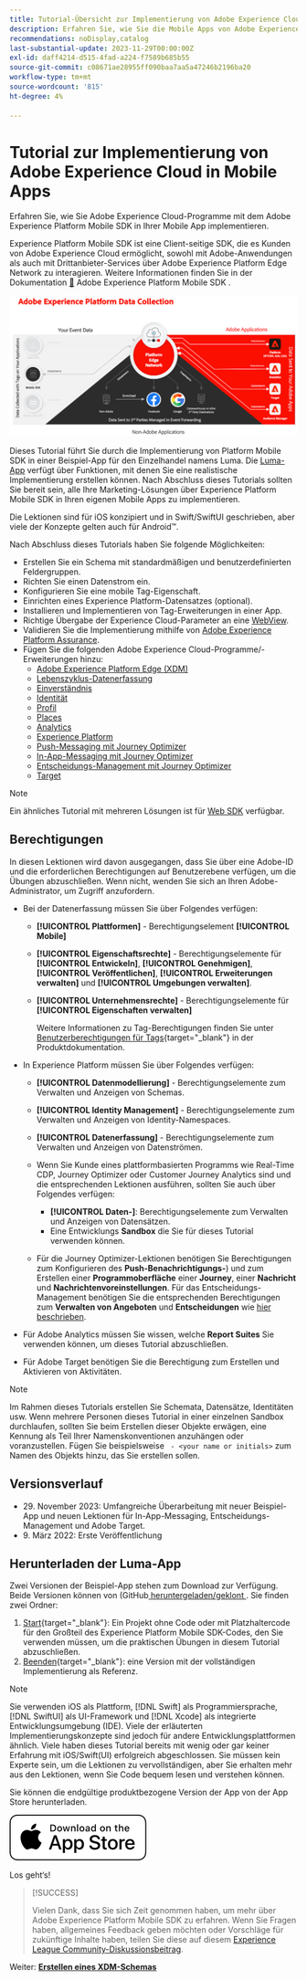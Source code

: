 ```yaml
---
title: Tutorial-Übersicht zur Implementierung von Adobe Experience Cloud in Mobile Apps
description: Erfahren Sie, wie Sie die Mobile Apps von Adobe Experience Cloud implementieren. Dieses Tutorial führt Sie durch eine Implementierung von Experience Cloud-Programmen in einer Swift-Beispiel-App.
recommendations: noDisplay,catalog
last-substantial-update: 2023-11-29T00:00:00Z
exl-id: daff4214-d515-4fad-a224-f7589b685b55
source-git-commit: c08671ae28955ff090baa7aa5a47246b2196ba20
workflow-type: tm+mt
source-wordcount: '815'
ht-degree: 4%

---
```


# Tutorial zur Implementierung von Adobe Experience Cloud in Mobile Apps

Erfahren Sie, wie Sie Adobe Experience Cloud-Programme mit dem Adobe Experience Platform Mobile SDK in Ihrer Mobile App implementieren.

Experience Platform Mobile SDK ist eine Client-seitige SDK, die es Kunden von Adobe Experience Cloud ermöglicht, sowohl mit Adobe-Anwendungen als auch mit Drittanbieter-Services über Adobe Experience Platform Edge Network zu interagieren. Weitere Informationen finden Sie in der Dokumentation [&#128279;](https://developer.adobe.com/client-sdks/home/) Adobe Experience Platform Mobile SDK .

![Architektur](assets/architecture.png)


Dieses Tutorial führt Sie durch die Implementierung von Platform Mobile SDK in einer Beispiel-App für den Einzelhandel namens Luma. Die [Luma-App](https://github.com/Adobe-Marketing-Cloud/Luma-iOS-Mobile-App) verfügt über Funktionen, mit denen Sie eine realistische Implementierung erstellen können. Nach Abschluss dieses Tutorials sollten Sie bereit sein, alle Ihre Marketing-Lösungen über Experience Platform Mobile SDK in Ihren eigenen Mobile Apps zu implementieren.

Die Lektionen sind für iOS konzipiert und in Swift/SwiftUI geschrieben, aber viele der Konzepte gelten auch für Android™.

Nach Abschluss dieses Tutorials haben Sie folgende Möglichkeiten:

* Erstellen Sie ein Schema mit standardmäßigen und benutzerdefinierten Feldergruppen.
* Richten Sie einen Datenstrom ein.
* Konfigurieren Sie eine mobile Tag-Eigenschaft.
* Einrichten eines Experience Platform-Datensatzes (optional).
* Installieren und Implementieren von Tag-Erweiterungen in einer App.
* Richtige Übergabe der Experience Cloud-Parameter an eine [WebView](web-views.md).
* Validieren Sie die Implementierung mithilfe von [Adobe Experience Platform Assurance](assurance.md).
* Fügen Sie die folgenden Adobe Experience Cloud-Programme/-Erweiterungen hinzu:
   * [Adobe Experience Platform Edge (XDM)](events.md)
   * [Lebenszyklus-Datenerfassung](lifecycle-data.md)
   * [Einverständnis](consent.md)
   * [Identität](identity.md)
   * [Profil](profile.md)
   * [Places](places.md)
   * [Analytics](analytics.md)
   * [Experience Platform](platform.md)
   * [Push-Messaging mit Journey Optimizer](journey-optimizer-push.md)
   * [In-App-Messaging mit Journey Optimizer](journey-optimizer-inapp.md)
   * [Entscheidungs-Management mit Journey Optimizer](journey-optimizer-offers.md)
   * [Target](target.md)


>[!NOTE]
>
>Ein ähnliches Tutorial mit mehreren Lösungen ist für [Web SDK](../tutorial-web-sdk/overview.md) verfügbar.

## Berechtigungen

In diesen Lektionen wird davon ausgegangen, dass Sie über eine Adobe-ID und die erforderlichen Berechtigungen auf Benutzerebene verfügen, um die Übungen abzuschließen. Wenn nicht, wenden Sie sich an Ihren Adobe-Administrator, um Zugriff anzufordern.

* Bei der Datenerfassung müssen Sie über Folgendes verfügen:
   * **[!UICONTROL Plattformen]** - Berechtigungselement **[!UICONTROL Mobile]**
   * **[!UICONTROL Eigenschaftsrechte]** - Berechtigungselemente für **[!UICONTROL Entwickeln]**, **[!UICONTROL Genehmigen]**, **[!UICONTROL Veröffentlichen]**, **[!UICONTROL Erweiterungen verwalten]** und **[!UICONTROL Umgebungen verwalten]**.
   * **[!UICONTROL Unternehmensrechte]** - Berechtigungselemente für **[!UICONTROL Eigenschaften verwalten]**

     Weitere Informationen zu Tag-Berechtigungen finden Sie unter [Benutzerberechtigungen für Tags](https://experienceleague.adobe.com/docs/experience-platform/tags/admin/user-permissions.html?lang=de){target="_blank"} in der Produktdokumentation.
* In Experience Platform müssen Sie über Folgendes verfügen:
   * **[!UICONTROL Datenmodellierung]** - Berechtigungselemente zum Verwalten und Anzeigen von Schemas.
   * **[!UICONTROL Identity Management]** - Berechtigungselemente zum Verwalten und Anzeigen von Identity-Namespaces.
   * **[!UICONTROL Datenerfassung]** - Berechtigungselemente zum Verwalten und Anzeigen von Datenströmen.

   * Wenn Sie Kunde eines plattformbasierten Programms wie Real-Time CDP, Journey Optimizer oder Customer Journey Analytics sind und die entsprechenden Lektionen ausführen, sollten Sie auch über Folgendes verfügen:
      * **[!UICONTROL Daten-]**: Berechtigungselemente zum Verwalten und Anzeigen von Datensätzen.
      * Eine Entwicklungs **Sandbox** die Sie für dieses Tutorial verwenden können.

   * Für die Journey Optimizer-Lektionen benötigen Sie Berechtigungen zum Konfigurieren des **Push-Benachrichtigungs-**) und zum Erstellen einer **Programmoberfläche** einer **Journey**, einer **Nachricht** und **Nachrichtenvoreinstellungen**. Für das Entscheidungs-Management benötigen Sie die entsprechenden Berechtigungen zum **Verwalten von Angeboten** und **Entscheidungen** wie [hier beschrieben](https://experienceleague.adobe.com/docs/journey-optimizer/using/access-control/privacy/high-low-permissions.html?lang=de#decisions-permissions).

* Für Adobe Analytics müssen Sie wissen, welche **Report Suites** Sie verwenden können, um dieses Tutorial abzuschließen.

* Für Adobe Target benötigen Sie die Berechtigung zum Erstellen und Aktivieren von Aktivitäten.


>[!NOTE]
>
>Im Rahmen dieses Tutorials erstellen Sie Schemata, Datensätze, Identitäten usw. Wenn mehrere Personen dieses Tutorial in einer einzelnen Sandbox durchlaufen, sollten Sie beim Erstellen dieser Objekte erwägen, eine Kennung als Teil Ihrer Namenskonventionen anzuhängen oder voranzustellen. Fügen Sie beispielsweise ` - <your name or initials>` zum Namen des Objekts hinzu, das Sie erstellen sollen.

## Versionsverlauf

* &#x200B;29. November 2023: Umfangreiche Überarbeitung mit neuer Beispiel-App und neuen Lektionen für In-App-Messaging, Entscheidungs-Management und Adobe Target.
* &#x200B;9. März 2022: Erste Veröffentlichung

## Herunterladen der Luma-App

Zwei Versionen der Beispiel-App stehen zum Download zur Verfügung. Beide Versionen können von (GitHub[ heruntergeladen/geklont ](https://github.com/Adobe-Marketing-Cloud/Luma-iOS-Mobile-App). Sie finden zwei Ordner:


1. [Start](https://github.com/Adobe-Marketing-Cloud/Luma-iOS-Mobile-App){target="_blank"}: Ein Projekt ohne Code oder mit Platzhaltercode für den Großteil des Experience Platform Mobile SDK-Codes, den Sie verwenden müssen, um die praktischen Übungen in diesem Tutorial abzuschließen.
1. [Beenden](https://github.com/Adobe-Marketing-Cloud/Luma-iOS-Mobile-App){target="_blank"}: eine Version mit der vollständigen Implementierung als Referenz.

>[!NOTE]
>
>Sie verwenden iOS als Plattform, [!DNL Swift] als Programmiersprache, [!DNL SwiftUI] als UI-Framework und [!DNL Xcode] als integrierte Entwicklungsumgebung (IDE). Viele der erläuterten Implementierungskonzepte sind jedoch für andere Entwicklungsplattformen ähnlich. Viele haben dieses Tutorial bereits mit wenig oder gar keiner Erfahrung mit iOS/Swift(UI) erfolgreich abgeschlossen. Sie müssen kein Experte sein, um die Lektionen zu vervollständigen, aber Sie erhalten mehr aus den Lektionen, wenn Sie Code bequem lesen und verstehen können.


Sie können die endgültige produktbezogene Version der App von der App Store herunterladen.

[![Herunterladen](assets/download-app.svg)](https://apps.apple.com/us/app/luma-app/id6466588487)


Los geht‘s!

>[!SUCCESS]
>
>Vielen Dank, dass Sie sich Zeit genommen haben, um mehr über Adobe Experience Platform Mobile SDK zu erfahren. Wenn Sie Fragen haben, allgemeines Feedback geben möchten oder Vorschläge für zukünftige Inhalte haben, teilen Sie diese auf diesem [Experience League Community-Diskussionsbeitrag](https://experienceleaguecommunities.adobe.com/t5/adobe-experience-platform-data/tutorial-discussion-implement-adobe-experience-cloud-in-mobile/td-p/443796?profile.language=de).

Weiter: **[Erstellen eines XDM-Schemas](create-schema.md)**
